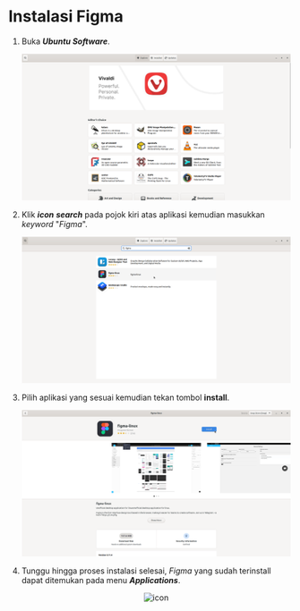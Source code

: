 # Instalasi Figma

1. Buka ***Ubuntu Software***.
   <center> 

   ![icon](img/ubuntu_software_home.png)

   </center>
2. Klik ***icon*** ***search*** pada pojok kiri atas aplikasi kemudian masukkan *keyword* "*Figma*".
   <center> 

   ![icon](img/figma/search.png)

   </center>
3. Pilih aplikasi yang sesuai kemudian tekan tombol **install**.
   <center> 

   ![icon](img/figma/install.png)

   </center>
4. Tunggu hingga proses instalasi selesai, *Figma* yang sudah terinstall dapat ditemukan pada menu ***Applications***.
    <center> 

   ![icon](img/android/done.png)

   </center>